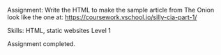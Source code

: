 Assignment: Write the HTML to make the sample article from The Onion look like the one at:
https://coursework.vschool.io/silly-cia-part-1/

Skills: HTML, static websites Level 1

Assignment completed.